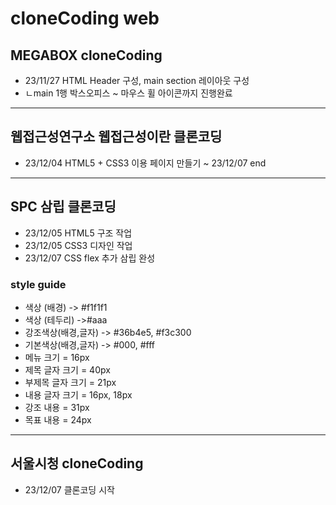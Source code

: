 # cloneCoding web
## MEGABOX  cloneCoding
* 23/11/27 HTML Header 구성, main section 레이아웃 구성
* ㄴmain 1행 박스오피스 ~ 마우스 휠 아이콘까지 진행완료
----
## 웹접근성연구소 웹접근성이란 클론코딩
* 23/12/04 HTML5 + CSS3 이용 페이지 만들기 ~ 23/12/07 end
----
## SPC 삼립 클론코딩
* 23/12/05 HTML5 구조 작업
* 23/12/05 CSS3 디자인 작업
* 23/12/07 CSS flex 추가 삼립 완성
### style guide
* 색상 (배경) -> #f1f1f1
* 색상 (테두리) ->#aaa
* 강조색상(배경,글자) -> #36b4e5, #f3c300
* 기본색상(배경,글자) -> #000, #fff
* 메뉴 크기 = 16px
* 제목 글자 크기 = 40px
* 부제목 글자 크기 = 21px
* 내용 글자 크기 = 16px, 18px
* 강조 내용 = 31px
* 목표 내용 = 24px
----
## 서울시청 cloneCoding
* 23/12/07 클론코딩 시작